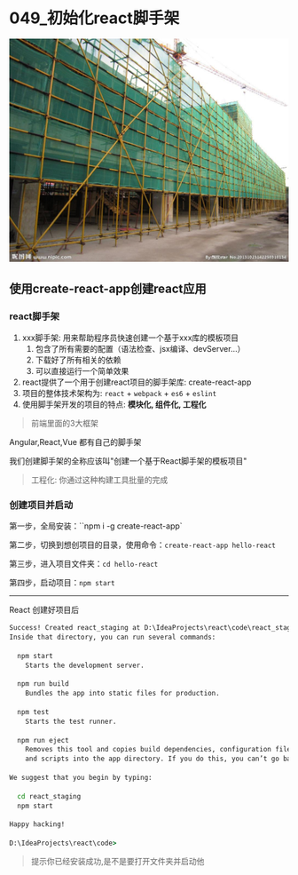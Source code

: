 # 049_初始化react脚手架



![img](img/pic34.nipic.com&app=2002&size=f9999,10000&q=a80&n=0&g=0n&fmt=jpeg)



 ## 使用create-react-app创建react应用
### react脚手架
1. xxx脚手架: 用来帮助程序员快速创建一个基于xxx库的模板项目
    1. 包含了所有需要的配置（语法检查、jsx编译、devServer…）
    2. 下载好了所有相关的依赖
    3. 可以直接运行一个简单效果
2. react提供了一个用于创建react项目的脚手架库: create-react-app
3. 项目的整体技术架构为:  `react` + `webpack` + `es6` + `eslint`
4. 使用脚手架开发的项目的特点: **模块化, 组件化, 工程化**

> 前端里面的3大框架

Angular,React,Vue 都有自己的脚手架

我们创建脚手架的全称应该叫"创建一个基于React脚手架的模板项目"

> 工程化: 你通过这种构建工具批量的完成

###  创建项目并启动
第一步，全局安装：``npm i -g create-react-app`

第二步，切换到想创项目的目录，使用命令：`create-react-app hello-react`

第三步，进入项目文件夹：`cd hello-react`

第四步，启动项目：`npm start`



---



React 创建好项目后

```cmd
Success! Created react_staging at D:\IdeaProjects\react\code\react_staging
Inside that directory, you can run several commands:

  npm start
    Starts the development server.

  npm run build
    Bundles the app into static files for production.

  npm test
    Starts the test runner.

  npm run eject
    Removes this tool and copies build dependencies, configuration files
    and scripts into the app directory. If you do this, you can’t go back!

We suggest that you begin by typing:

  cd react_staging
  npm start

Happy hacking!

D:\IdeaProjects\react\code>
```

> 提示你已经安装成功,是不是要打开文件夹并启动他